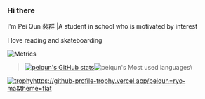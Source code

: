 ### Hi there  

I'm Pei Qun 裴群 |A student in school who is motivated by interest

I love reading and skateboarding  

![Metrics](https://metrics.lecoq.io/peiqun?template=classic&config.timezone=Asia%2FShanghai)  

> [![peiqun's GitHub stats](https://github-readme-stats.vercel.app/api?username=peiqun)](https://github.com/anuraghazra/github-readme-stats)![peiqun's Most used languages](https://github-readme-stats.vercel.app/api/top-langs/?username=peiqun&layout=compact&hide_border=true&langs_count=10)\

[![trophy](https://github-profile-trophy.vercel.app/peiqun=ryo-ma&theme=onedark)](https://github.com/ryo-ma/github-profile-trophy)https://github-profile-trophy.vercel.app/peiqun=ryo-ma&theme=flat
